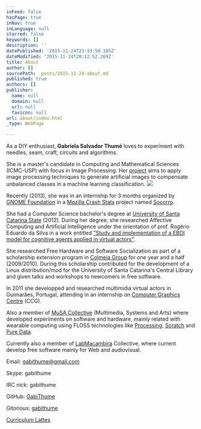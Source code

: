 ```yaml
---
inFeed: false
hasPage: true
inNav: true
inLanguage: null
starred: false
keywords: []
description: ''
datePublished: '2015-11-24T23:33:50.165Z'
dateModified: '2015-11-24T20:12:52.269Z'
title: About
author: []
sourcePath: _posts/2015-11-24-about.md
published: true
authors: []
publisher:
  name: null
  domain: null
  url: null
  favicon: null
url: about/index.html
_type: WebPage

---
```

As a DIY enthusiast, **Gabriela Salvador Thumé** loves to experiment with needles, seam, craft, circuits and algorithms.

She is a master's candidate in Computing and Mathematical Sciences (ICMC-USP) with focus in Image Processing. Her [project][0] aims to apply image processing techniques to generate artificial images to compensate unbalanced classes in a machine learning classification.
![](https://the-grid-user-content.s3-us-west-2.amazonaws.com/accd63cc-da1a-4010-85e5-f5d9741c4ad5.jpg)

Recently (2013), she was in an internship for 3 months organized by [GNOME Foundation][1] in a  [Mozilla Crash Stats][2] project named [Socorro][3].

She had a Computer Science bachelor's degree at [University of Santa Catarina State][4] (2012). During her degree, she researched Affective Computing and Artificial Intelligence under the orientation of prof. Rogério Eduardo da Silva in a work entitled  ["Study and implementation of a EBDI model for cognitive agents applied in virtual actors"][5].

She researched Free Hardware and Software Socialization as part of a scholarship extension program in [Colmeia Group][6] for one year and a half (2009/2010). During this scholarship contributed for the development of a Linux distribution/mod for the University of Santa Catarina's Central Library and given talks and workshops to newcomers in free software.

In 2011 she developped and researched multimidia virtual actors in Guimarães, Portugal, attending in an internship on [Computer Graphics Centre][7] (CCG).

Also a member of [MuSA Collective][8] (Multimedia, Systems and Arts) where developed experiments on software and hardware, mainly related with wearable computing using FLOSS technologies like [Processing][9],  [Scratch][10] and  [Pure Data][11].

Currently also a member of [LabMacambira][12] Collective, where current develop free software mainly for Web and audiovisual.

Email:  [gabithume@gmail.com][13]

Skype: gabithume 

IRC nick: gabithume

GitHub:  [GabiThume][14]

Gitorious: [gabithume ][15]

[Curriculum Lattes][16]

[0]: https://github.com/GabiThume/msc-src
[1]: http://www.gnome.org/foundation/ 
[2]: https://crash-stats.mozilla.com/products/Firefox
[3]: https://wiki.mozilla.org/Socorro
[4]: http://www.joinville.udesc.br/
[5]: http://drama.musa.cc/downloads/TCC_Gabriela_Thume_2012-2.pdf
[6]: http://www.colmeia.udesc.br/
[7]: http://www.ccg.pt/ 
[8]: http://www.musa.cc/ 
[9]: http://processing.org/
[10]: http://scratch.mit.edu/
[11]: http://puredata.info/
[12]: http://wiki.nosdigitais.teia.org.br/Lab_Macambira 
[13]: mailto:gabithume@gmail.com
[14]: http://github.com/GabiThume
[15]: http://gitorious.org/~gabithume
[16]: http://lattes.cnpq.br/2531924719606850